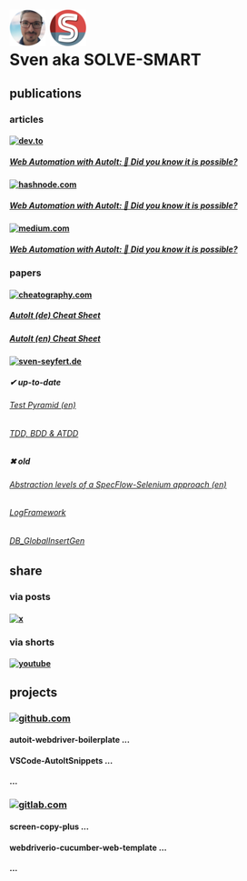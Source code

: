 # ![sven] ![solve-smart]<br>Sven aka SOLVE-SMART

## publications
### articles

#### [![dev.to](https://img.shields.io/badge/dev.to-777777?style=for-the-badge&labelColor=black&logo=devdotto&logoColor=777777)](https://dev.to/solvesmart)
##### [Web Automation with AutoIt: 🔮 Did you know it is possible?](https://dev.to/solvesmart/web-automation-with-autoit-did-you-know-it-is-possible-1a1l)

#### [![hashnode.com](https://img.shields.io/badge/hashnode.com-2962FF?style=for-the-badge&labelColor=black&logo=hashnode&logoColor=2962FF)](https://hashnode.com/@solvesmart)
##### [Web Automation with AutoIt: 🔮 Did you know it is possible?](https://sven-seyfert.hashnode.dev/web-automation-with-autoit-did-you-know-it-is-possible)

#### [![medium.com](https://img.shields.io/badge/medium.com-F7F4ED?style=for-the-badge&labelColor=black&logo=medium&logoColor=F7F4ED)](https://medium.com/@solvesmart)
##### [Web Automation with AutoIt: 🔮 Did you know it is possible?](https://medium.com/@solvesmart/web-automation-with-autoit-did-you-know-it-is-possible-4c474d0ec13f)

### papers
#### [![cheatography.com](https://img.shields.io/badge/cheatography.com-F47C00?style=for-the-badge&labelColor=black&logo=celery&logoColor=F47C00)](https://cheatography.com/solve-smart)
##### [AutoIt (de) Cheat Sheet](https://cheatography.com/solve-smart/cheat-sheets/autoit-de/)
##### [AutoIt (en) Cheat Sheet](https://cheatography.com/solve-smart/cheat-sheets/autoit-en/)

#### [![sven-seyfert.de](https://img.shields.io/badge/sven--seyfert.de-648293?style=for-the-badge&labelColor=black&logo=HTML5&logoColor=648293)](https://sven-seyfert.de)
##### ✔ up-to-date
###### [Test Pyramid (en)](https://sven-seyfert.de/media/pdf/TestPyramid.pdf)
###### [TDD, BDD & ATDD](https://sven-seyfert.de/media/pdf/TDD_BDD_ATDD.pdf)

##### ✖ old
###### [Abstraction levels of a SpecFlow-Selenium approach (en)](https://sven-seyfert.de/media/pdf/SpecFlowSeleniumAbstractionLevels.pdf)
###### [LogFramework](https://sven-seyfert.de/media/pdf/LogFramework.pdf)
###### [DB_GlobalInsertGen](https://sven-seyfert.de/media/pdf/DB_GlobalInsertGen.pdf)

## share

### via posts
#### [![x](https://img.shields.io/badge/sven__seyfert-1DA1F2?style=for-the-badge&labelColor=black&logo=x&logoColor=1DA1F2)](https://x.com/sven_seyfert)

### via shorts
#### [![youtube](https://img.shields.io/badge/Solve--Smart-D94D4A?style=for-the-badge&labelColor=black&logo=youtube&logoColor=D94D4A)](https://www.youtube.com/@solvesmart)

## projects

### [![github.com](https://img.shields.io/badge/github.com-F7F4ED?style=for-the-badge&labelColor=black&logo=github&logoColor=F7F4ED)](https://github.com/sven-seyfert)
#### autoit-webdriver-boilerplate ...
#### VSCode-AutoItSnippets ...
#### ...

### [![gitlab.com](https://img.shields.io/badge/gitlab.big--osp.de-FC6D26?style=for-the-badge&labelColor=black&logo=gitlab&logoColor=FC6D26)](https://gitlab.big-osp.de/sseyfert)
#### screen-copy-plus ...
#### webdriverio-cucumber-web-template ...
#### ...



[sven]:         ../assets/images/sven.png
[solve-smart]:  ../assets/images/solve-smart.png
